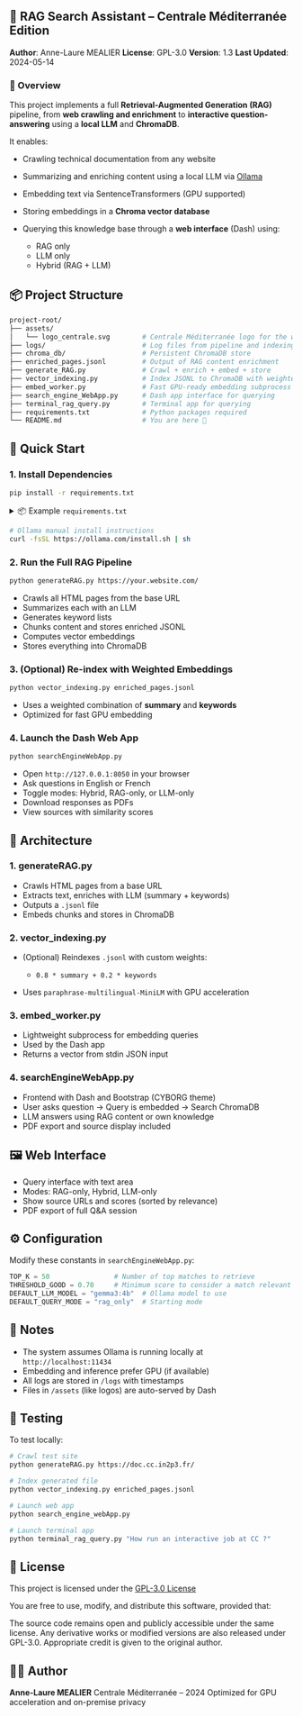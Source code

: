 ## 📘 RAG Search Assistant – Centrale Méditerranée Edition

**Author**: Anne-Laure MEALIER
**License**: GPL-3.0
**Version**: 1.3
**Last Updated**: 2024-05-14


### 🎯 Overview

This project implements a full **Retrieval-Augmented Generation (RAG)** pipeline, from **web crawling and enrichment** to **interactive question-answering** using a **local LLM** and **ChromaDB**.

It enables:

* Crawling technical documentation from any website
* Summarizing and enriching content using a local LLM via [Ollama](https://ollama.com/)
* Embedding text via SentenceTransformers (GPU supported)
* Storing embeddings in a **Chroma vector database**
* Querying this knowledge base through a **web interface** (Dash) using:

  * RAG only
  * LLM only
  * Hybrid (RAG + LLM)


## 📦 Project Structure

```bash
project-root/
├── assets/
│   └── logo_centrale.svg        # Centrale Méditerranée logo for the web app
├── logs/                        # Log files from pipeline and indexing
├── chroma_db/                   # Persistent ChromaDB store
├── enriched_pages.jsonl         # Output of RAG content enrichment
├── generate_RAG.py              # Crawl + enrich + embed + store
├── vector_indexing.py           # Index JSONL to ChromaDB with weighted embeddings
├── embed_worker.py              # Fast GPU-ready embedding subprocess
├── search_engine_WebApp.py      # Dash app interface for querying
├── terminal_rag_query.py        # Terminal app for querying
├── requirements.txt             # Python packages required
└── README.md                    # You are here 🚀
```


## 🚀 Quick Start

### 1. Install Dependencies

```bash
pip install -r requirements.txt
```

<details>
<summary>📦 Example <code>requirements.txt</code></summary>

```txt
dash
dash-bootstrap-components
markdown
xhtml2pdf
beautifulsoup4
requests
chromadb
sentence-transformers
numpy
torch
scikit-learn
bs4
tiktoken
asyncio
```
 

</details>

```bash
# Ollama manual install instructions
curl -fsSL https://ollama.com/install.sh | sh
```

### 2. Run the Full RAG Pipeline

```bash
python generateRAG.py https://your.website.com/
```

* Crawls all HTML pages from the base URL
* Summarizes each with an LLM
* Generates keyword lists
* Chunks content and stores enriched JSONL
* Computes vector embeddings
* Stores everything into ChromaDB


### 3. (Optional) Re-index with Weighted Embeddings

```bash
python vector_indexing.py enriched_pages.jsonl
```

* Uses a weighted combination of **summary** and **keywords**
* Optimized for fast GPU embedding


### 4. Launch the Dash Web App

```bash
python searchEngineWebApp.py
```

* Open `http://127.0.0.1:8050` in your browser
* Ask questions in English or French
* Toggle modes: Hybrid, RAG-only, or LLM-only
* Download responses as PDFs
* View sources with similarity scores


## 🧠 Architecture

### 1. **generateRAG.py**

* Crawls HTML pages from a base URL
* Extracts text, enriches with LLM (summary + keywords)
* Outputs a `.jsonl` file
* Embeds chunks and stores in ChromaDB

### 2. **vector\_indexing.py**

* (Optional) Reindexes `.jsonl` with custom weights:

  * `0.8 * summary + 0.2 * keywords`
* Uses `paraphrase-multilingual-MiniLM` with GPU acceleration

### 3. **embed\_worker.py**

* Lightweight subprocess for embedding queries
* Used by the Dash app
* Returns a vector from stdin JSON input

### 4. **searchEngineWebApp.py**

* Frontend with Dash and Bootstrap (CYBORG theme)
* User asks question → Query is embedded → Search ChromaDB
* LLM answers using RAG content or own knowledge
* PDF export and source display included


## 🖼️ Web Interface

* Query interface with text area
* Modes: RAG-only, Hybrid, LLM-only
* Show source URLs and scores (sorted by relevance)
* PDF export of full Q\&A session


## ⚙️ Configuration

Modify these constants in `searchEngineWebApp.py`:

```python
TOP_K = 50                # Number of top matches to retrieve
THRESHOLD_GOOD = 0.70     # Minimum score to consider a match relevant
DEFAULT_LLM_MODEL = "gemma3:4b"  # Ollama model to use
DEFAULT_QUERY_MODE = "rag_only"  # Starting mode
```


## 📌 Notes

* The system assumes Ollama is running locally at `http://localhost:11434`
* Embedding and inference prefer GPU (if available)
* All logs are stored in `/logs` with timestamps
* Files in `/assets` (like logos) are auto-served by Dash


## 🧪 Testing

To test locally:

```bash
# Crawl test site
python generateRAG.py https://doc.cc.in2p3.fr/

# Index generated file
python vector_indexing.py enriched_pages.jsonl

# Launch web app
python search_engine_webApp.py

# Launch terminal app
python terminal_rag_query.py "How run an interactive job at CC ?"
```

## 📄 License

This project is licensed under the [GPL-3.0 License](https://www.gnu.org/licenses/gpl-3.0.html)

You are free to use, modify, and distribute this software, provided that:

The source code remains open and publicly accessible under the same license.
Any derivative works or modified versions are also released under GPL-3.0.
Appropriate credit is given to the original author.


## 👩‍🔬 Author

**Anne-Laure MEALIER**
Centrale Méditerranée – 2024
Optimized for GPU acceleration and on-premise privacy
